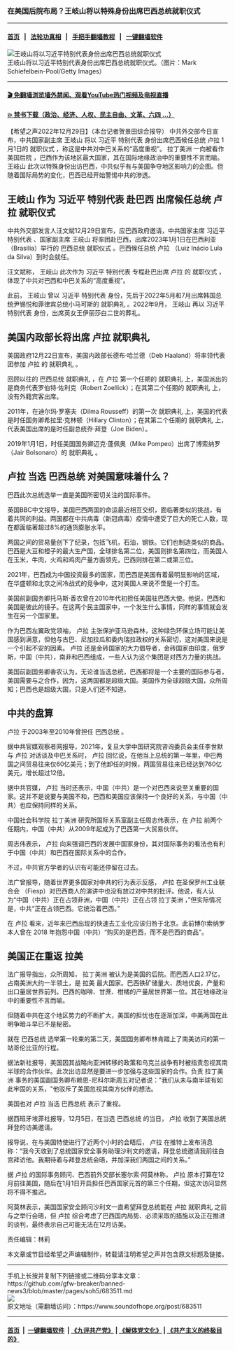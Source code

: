 ### 在美国后院布局？王岐山将以特殊身份出席巴西总统就职仪式
------------------------

#### [首页](https://github.com/gfw-breaker/banned-news3/blob/master/README.md) &nbsp;&nbsp;|&nbsp;&nbsp; [法轮功真相](https://github.com/begood0513/basic/blob/master/README.md)  &nbsp;&nbsp;|&nbsp;&nbsp; [手把手翻墙教程](https://github.com/gfw-breaker/guides/wiki)  &nbsp;&nbsp;|&nbsp;&nbsp; [一键翻墙软件](https://github.com/gfw-breaker/nogfw/blob/master/README.md)  



<div><img alt="王岐山将以习近平特别代表身份出席巴西总统就职仪式" src="https://img.soundofhope.org/2022-12/gettyimages-1154659726-1672345926395.jpg"/>
<br/><figcaption class="caption">
 王岐山将以习近平特别代表身份出席巴西总统就职仪式。（图片：Mark Schiefelbein-Pool/Getty Images）
</figcaption></div><hr/>

#### [ 🎬  免翻墙浏览墙外禁闻、观看YouTube热门视频及电视直播](https://github.com/gfw-breaker/HelloWorld)

#### [ 💥  禁书下载（政治、经济、人权、民主自由、文革、六四 ...）](https://github.com/gfw-breaker/books/blob/master/README.md)

<div><div class="Content__Wrapper sc-1bvya0-0 elmmKw article_body" itemprop="articleBody">
 <div id="post_place_1">
 </div>
 <p class="meta-top">
  <span class="meta">
   【希望之声2022年12月29日】（本台记者贺景田综合报导）
  </span>
  中共外交部今日宣布，中共国家副主席
  <ok href="/term/9609">
   王岐山
  </ok>
  将以
  <ok href="/term/1063">
   习近平
  </ok>
  <ok href="/term/673472">
   特别代表
  </ok>
  身份出席巴西候任总统
  <ok href="/term/801840">
   卢拉
  </ok>
  1月1日的
  <ok href="/term/26469">
   就职仪式
  </ok>
  ，称这是中共对中巴关系的“高度重视”。
  <ok href="/term/61618">
   拉丁美洲
  </ok>
  一向被看作
  <ok href="/term/822909">
   美国后院
  </ok>
  ，巴西作为该地区最大国家，其在国际地缘政治中的重要性不言而喻。
  <ok href="/term/9609">
   王岐山
  </ok>
  此次以特殊身份出访巴西，中共似乎有与美国争夺地区影响力的企图。但随着国际局势的变化，巴西已经开始警惕中共的渗透。
 </p>
 <h2>
  <strong>
   <ok href="/term/9609">
    王岐山
   </ok>
   作为
   <ok href="/term/1063">
    习近平
   </ok>
   <ok href="/term/673472">
    特别代表
   </ok>
   赴巴西 出席候任总统
   <ok href="/term/801840">
    卢拉
   </ok>
   <ok href="/term/26469">
    就职仪式
   </ok>
  </strong>
 </h2>
 <p>
  中共外交部发言人汪文斌12月29日宣布，应巴西政府邀请，中共国家主席
  <ok href="/term/1063">
   习近平
  </ok>
  <ok href="/term/673472">
   特别代表
  </ok>
  、国家副主席
  <ok href="/term/9609">
   王岐山
  </ok>
  将率团赴巴西，出席2023年1月1日在巴西利亚（Brasilia）举行的
  <ok href="/term/116491">
   巴西总统
  </ok>
  <ok href="/term/26469">
   就职仪式
  </ok>
  。巴西候任总统
  <ok href="/term/801840">
   卢拉
  </ok>
  （Luiz Inácio Lula da Silva）到时会就任。
 </p>
 <p>
  汪文斌称，
  <ok href="/term/9609">
   王岐山
  </ok>
  此次作为
  <ok href="/term/1063">
   习近平
  </ok>
  <ok href="/term/673472">
   特别代表
  </ok>
  专程赴巴出席
  <ok href="/term/801840">
   卢拉
  </ok>
  的
  <ok href="/term/26469">
   就职仪式
  </ok>
  ，体现了中共对巴西和中巴关系的“高度重视”。
 </p>
 <p>
  此前，
  <ok href="/term/9609">
   王岐山
  </ok>
  曾以
  <ok href="/term/1063">
   习近平
  </ok>
  <ok href="/term/673472">
   特别代表
  </ok>
  身份，先后于2022年5月和7月出席韩国总统尹锡悦和菲律宾总统小马可斯的
  <ok href="/term/15383">
   就职典礼
  </ok>
  。2022年9月，
  <ok href="/term/9609">
   王岐山
  </ok>
  再以
  <ok href="/term/1063">
   习近平
  </ok>
  <ok href="/term/673472">
   特别代表
  </ok>
  身份，出席英女王伊丽莎白二世的葬礼。
 </p>
 <h2>
  <strong>
   美国内政部长将出席
   <ok href="/term/801840">
    卢拉
   </ok>
   <ok href="/term/15383">
    就职典礼
   </ok>
  </strong>
 </h2>
 <p>
  美国政府12月22日宣布，美国内政部长德布·哈兰德（Deb Haaland）将率领代表团参加
  <ok href="/term/801840">
   卢拉
  </ok>
  的
  <ok href="/term/15383">
   就职典礼
  </ok>
  。
 </p>
 <p>
  回顾以往的
  <ok href="/term/116491">
   巴西总统
  </ok>
  <ok href="/term/15383">
   就职典礼
  </ok>
  ，在
  <ok href="/term/801840">
   卢拉
  </ok>
  第一个任期的
  <ok href="/term/15383">
   就职典礼
  </ok>
  上，美国派出的是商务代表罗伯特·佐利克（Robert Zoellick）；在其第二个任期的
  <ok href="/term/15383">
   就职典礼
  </ok>
  上，没有外籍宾客出席。
 </p>
 <p>
  2011年，在迪尔玛·罗塞夫（Dilma Rousseff）的第一次
  <ok href="/term/15383">
   就职典礼
  </ok>
  上，美国的代表是时任国务卿希拉里·克林顿（Hillary Clinton）；在其第二个任期的
  <ok href="/term/15383">
   就职典礼
  </ok>
  上，代表美国出席的是时任副总统乔·拜登（Joe Biden）。
 </p>
 <p>
  2019年1月1日，时任美国国务卿迈克·蓬佩奥（Mike Pompeo）出席了博索纳罗（Jair Bolsonaro）的
  <ok href="/term/15383">
   就职典礼
  </ok>
  。
 </p>
 <h2>
  <strong>
   <ok href="/term/801840">
    卢拉
   </ok>
   当选
   <ok href="/term/116491">
    巴西总统
   </ok>
   对美国意味着什么？
  </strong>
 </h2>
 <p>
  巴西此次总统选举一直是美国所密切关注的国际事件。
 </p>
 <p>
  英国BBC中文报导，美国巴西两国的命运最近相互交织，面临著类似的挑战，有着共同的利益。两国都在中共病毒（新冠病毒）疫情中遭受了巨大的死亡人数，现在都面临著超过8%的通货膨胀水平。
 </p>
 <p>
  两国之间的贸易量创下了纪录，包括飞机，石油，钢铁。它们也制造类似的商品。巴西是大豆和橙子的最大生产国，全球排名第二位，美国则排名第四位，而美国人在玉米，牛肉，火鸡和鸡肉产量方面领先，巴西则排在第二或第三位。
 </p>
 <p>
  2021年，巴西成为中国投资最多的国家，而巴西是美国有着最明显影响的区域，在华盛顿和北京之间冷战式的竞争中，这对美国人来说不啻是一个打击。
 </p>
 <p>
  美国前副国务卿托马斯·香农曾在2010年代初担任美国驻巴西大使。他说，巴西和美国是彼此的镜子。在这两个民主国家中，一个发生什么事情，同样的事情就会发生在另一个国家里。
 </p>
 <p>
  作为巴西左翼政党领袖，
  <ok href="/term/801840">
   卢拉
  </ok>
  主张保护亚马逊森林，这种绿色环保立场可能让美国感到满意，但他与古巴、尼加拉瓜和委内瑞拉政权的关系密切，这对美国来说是一个引起不安的因素。
  <ok href="/term/801840">
   卢拉
  </ok>
  还是金砖国家的大力倡导者，金砖国家由印度，俄罗斯，中国（中共），南非和巴西组成，一些人认为这个集团是对西方力量的挑战。
 </p>
 <p>
  美国前副国务卿香农认为，无论谁当选总统，巴西都将是一个主要的国际参与者，美国需要与之合作，因为，这两国都是超级大国。美国作为全球超级大国，众所周知；巴西也是超级大国，只是人们还不知道。
 </p>
 <h2>
  <strong>
   中共的盘算
  </strong>
 </h2>
 <p>
  <ok href="/term/801840">
   卢拉
  </ok>
  于2003年至2010年曾担任
  <ok href="/term/116491">
   巴西总统
  </ok>
  。
 </p>
 <p>
  据中共官媒观察者网报导，2021年，复旦大学中国研究院咨询委员会主任李世默与
  <ok href="/term/801840">
   卢拉
  </ok>
  对话谈及中巴关系时，
  <ok href="/term/801840">
   卢拉
  </ok>
  回忆说，在他当上总统的第一年里，中巴两国之间贸易往来仅60亿美元；到了他卸任的时候，两国贸易往来已经达到760亿美元，增长超过12倍。
 </p>
 <p>
  据中共官媒，
  <ok href="/term/801840">
   卢拉
  </ok>
  当时还表示，中国（中共）是一个对巴西来说至关重要的国家。这并不是说要与美国不和，巴西和美国应该保持一个良好的关系，与中国（中共）也应保持同样的关系。
 </p>
 <p>
  中国社会科学院
  <ok href="/term/61618">
   拉丁美洲
  </ok>
  研究所国际关系室副主任周志伟表示，在
  <ok href="/term/801840">
   卢拉
  </ok>
  前两个任期内，中国（中共）从2009年起成为了巴西第一大贸易伙伴。
 </p>
 <p>
  周志伟表示，
  <ok href="/term/801840">
   卢拉
  </ok>
  向来强调巴西的发展中国家身份，其对国际事务的看法也有利于中国（中共）和巴西在国际关系中的合作。
 </p>
 <p>
  不过，中共官方学者的认识有可能还停留在过去。
 </p>
 <p>
  法广曾报导，随着世界更多国家对中共的行为表示反感，
  <ok href="/term/801840">
   卢拉
  </ok>
  在圣保罗州工业联合会 （Fiesp）对巴西商人的演讲中也没有放过对中共的批评。他说，有人认为“中国（中共）正在占领非洲，中国（中共）正在占领
  <ok href="/term/61618">
   拉丁美洲
  </ok>
  ，”但实际情况是，中共“正在占领巴西。它统治着巴西。”
 </p>
 <p>
  在
  <ok href="/term/801840">
   卢拉
  </ok>
  看来，近年来巴西出现的快速去工业化应该归咎于北京。此前博尔索纳罗本人曾在 2018 年抱怨中国（中共）“购买的是巴西，而不是巴西的商品”。
 </p>
 <h2>
  <strong>
   美国正在重返
   <ok href="/term/61619">
    拉美
   </ok>
  </strong>
 </h2>
 <p>
  法广报导指出，众所周知，
  <ok href="/term/61618">
   拉丁美洲
  </ok>
  被认为是美国的后院。而巴西人口2.17亿，占南美洲大约一半领土，是
  <ok href="/term/61619">
   拉美
  </ok>
  最大国家。巴西铁矿储量大、质地优良，产量和出口量居世界前列。巴西的咖啡、甘蔗、柑橘的产量居世界第一位。其在地缘政治中的重要性不言而喻。
 </p>
 <p>
  但随着中共在这个地区势力的不断扩大，美国的担忧也在逐渐加深，中美两国在此明争暗斗早已不是秘密。
 </p>
 <p>
  就在
  <ok href="/term/116491">
   巴西总统
  </ok>
  选举第一轮束的第二天，美国国务卿布林肯踏上了南美访问的第一站哥伦比亚的行程。
 </p>
 <p>
  据法新社报导，美国因其战略向亚洲转移的政策和乌克兰战争有时被指责忽视其南半球的合作伙伴。此次出访显然是要进一步加强与这些国家的合作。负责
  <ok href="/term/61618">
   拉丁美洲
  </ok>
  事务的美国副国务卿布赖恩-尼科尔斯周五对记者说："我们从未与南半球有如此牢固的关系，"他驳斥了美国忽视其南方伙伴的想法。
 </p>
 <p>
  美国也对
  <ok href="/term/801840">
   卢拉
  </ok>
  当选
  <ok href="/term/116491">
   巴西总统
  </ok>
  表示了重视。
 </p>
 <p>
  据西班牙埃菲社报导，12月5日，在当选
  <ok href="/term/116491">
   巴西总统
  </ok>
  的当日，
  <ok href="/term/801840">
   卢拉
  </ok>
  收到了美国总统拜登的访美邀请。
 </p>
 <p>
  报导说，在与美国特使进行了近两个小时的会晤后，
  <ok href="/term/801840">
   卢拉
  </ok>
  在推特上发布消息称：“我今天收到了总统国家安全事务助理沙利文的邀请，拜登总统邀请我前往白宫拜访他。我期待着与拜登总统会晤，并加深我们两国之间的关系。”
 </p>
 <p>
  据
  <ok href="/term/801840">
   卢拉
  </ok>
  的国际事务顾问、巴西前外交部长塞尔索·阿莫林称，
  <ok href="/term/801840">
   卢拉
  </ok>
  原本打算在12月前往美国，随后在1月1日开启担任巴西国家元首的第三个任期，但这次访问显然将不得不推迟。
 </p>
 <p>
  阿莫林表示，美国国家安全顾问沙利文一直希望拜登总统能在
  <ok href="/term/801840">
   卢拉
  </ok>
  <ok href="/term/15383">
   就职典礼
  </ok>
  之前与之举行会晤，但
  <ok href="/term/801840">
   卢拉
  </ok>
  综合考虑了巴西国内局势、必须采取的措施以及正在推进的谈判，最终表示自己可能无法在12月访美。
 </p>
 <p class="meta-btm">
  责任编辑：林莉
 </p>
 <p class="meta-btm">
  本文章或节目经希望之声编辑制作，转载请注明希望之声并包含原文标题及链接。
 </p>
</div>
</div>
<hr/>
手机上长按并复制下列链接或二维码分享本文章：<br/>
https://github.com/gfw-breaker/banned-news3/blob/master/pages/soh5/683511.md <br/>
<a href='https://github.com/gfw-breaker/banned-news3/blob/master/pages/soh5/683511.md'><img src='https://github.com/gfw-breaker/banned-news3/blob/master/pages/soh5/683511.md.png'/></a> <br/>
原文地址（需翻墙访问）：https://www.soundofhope.org/post/683511


------------------------
#### [首页](https://github.com/gfw-breaker/banned-news3/blob/master/README.md) &nbsp;|&nbsp; [一键翻墙软件](https://github.com/gfw-breaker/nogfw/blob/master/README.md) &nbsp;| [《九评共产党》](https://github.com/gfw-breaker/9ping.md/blob/master/README.md#九评之一评共产党是什么) | [《解体党文化》](https://github.com/gfw-breaker/jtdwh.md/blob/master/README.md) | [《共产主义的终极目的》](https://github.com/gfw-breaker/gczydzjmd.md/blob/master/README.md)


<img src='http://gfw-breaker.win/banned-news3/pages/soh5/683511.md' width='0px' height='0px'/>